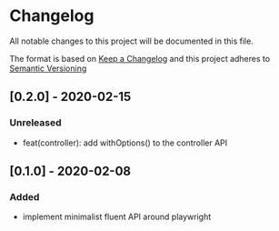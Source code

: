 # Changelog

All notable changes to this project will be documented in this file.

The format is based on [Keep a Changelog](http://keepachangelog.com/en/1.0.0/)
and this project adheres to [Semantic Versioning](http://semver.org/spec/v2.0.0.html)

## [0.2.0] - 2020-02-15

### Unreleased

- feat(controller): add withOptions() to the controller API

## [0.1.0] - 2020-02-08

### Added

- implement minimalist fluent API around playwright
